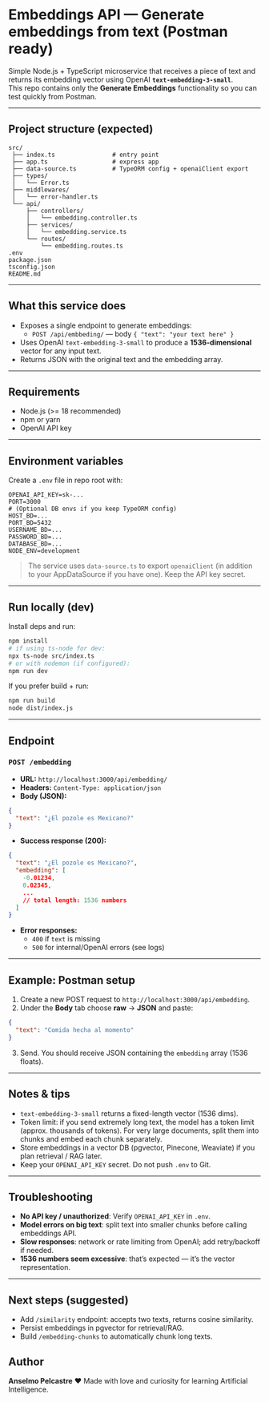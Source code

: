 # Embeddings API — Generate embeddings from text (Postman ready)

Simple Node.js + TypeScript microservice that receives a piece of text and returns its embedding vector using OpenAI **`text-embedding-3-small`**.  
This repo contains only the **Generate Embeddings** functionality so you can test quickly from Postman.

---

##  Project structure (expected)

```
src/
 ├── index.ts                # entry point
 ├── app.ts                  # express app
 ├── data-source.ts          # TypeORM config + openaiClient export
 ├── types/
 │   └── Error.ts
 ├── middlewares/
 │   └── error-handler.ts
 └── api/
     ├── controllers/
     │   └── embedding.controller.ts
     ├── services/
     │   └── embedding.service.ts
     └── routes/
         └── embedding.routes.ts
.env
package.json
tsconfig.json
README.md
```

---

## What this service does

- Exposes a single endpoint to generate embeddings:
  - `POST /api/embbeding/` — body `{ "text": "your text here" }`
- Uses OpenAI `text-embedding-3-small` to produce a **1536-dimensional** vector for any input text.
- Returns JSON with the original text and the embedding array.

---

##  Requirements

- Node.js (>= 18 recommended)
- npm or yarn
- OpenAI API key

---

##  Environment variables

Create a `.env` file in repo root with:

```env
OPENAI_API_KEY=sk-...
PORT=3000
# (Optional DB envs if you keep TypeORM config)
HOST_BD=...
PORT_BD=5432
USERNAME_BD=...
PASSWORD_BD=...
DATABASE_BD=...
NODE_ENV=development
```

> The service uses `data-source.ts` to export `openaiClient` (in addition to your AppDataSource if you have one). Keep the API key secret.

---

## Run locally (dev)

Install deps and run:

```bash
npm install
# if using ts-node for dev:
npx ts-node src/index.ts
# or with nodemon (if configured):
npm run dev
```

If you prefer build + run:

```bash
npm run build
node dist/index.js
```

---

## Endpoint

### `POST /embedding`

- **URL:** `http://localhost:3000/api/embedding/`
- **Headers:** `Content-Type: application/json`
- **Body (JSON):**
```json
{
  "text": "¿El pozole es Mexicano?"
}
```

- **Success response (200):**
```json
{
  "text": "¿El pozole es Mexicano?",
  "embedding": [
    -0.01234,
    0.02345,
    ...
    // total length: 1536 numbers
  ]
}
```

- **Error responses:**
  - `400` if `text` is missing
  - `500` for internal/OpenAI errors (see logs)

---

## Example: Postman setup

1. Create a new POST request to `http://localhost:3000/api/embedding`.
2. Under the **Body** tab choose **raw** → **JSON** and paste:
```json
{
  "text": "Comida hecha al momento"
}
```
3. Send. You should receive JSON containing the `embedding` array (1536 floats).

---

## Notes & tips

- `text-embedding-3-small` returns a fixed-length vector (1536 dims).
- Token limit: if you send extremely long text, the model has a token limit (approx. thousands of tokens). For very large documents, split them into chunks and embed each chunk separately.
- Store embeddings in a vector DB (pgvector, Pinecone, Weaviate) if you plan retrieval / RAG later.
- Keep your `OPENAI_API_KEY` secret. Do not push `.env` to Git.

---

## Troubleshooting

- **No API key / unauthorized**: Verify `OPENAI_API_KEY` in `.env`.
- **Model errors on big text**: split text into smaller chunks before calling embeddings API.
- **Slow responses**: network or rate limiting from OpenAI; add retry/backoff if needed.
- **1536 numbers seem excessive**: that’s expected — it’s the vector representation.

---

## Next steps (suggested)

- Add `/similarity` endpoint: accepts two texts, returns cosine similarity.
- Persist embeddings in pgvector for retrieval/RAG.
- Build `/embedding-chunks` to automatically chunk long texts.

## Author

**Anselmo Pelcastre** 
❤️ Made with love and curiosity for learning Artificial Intelligence.
